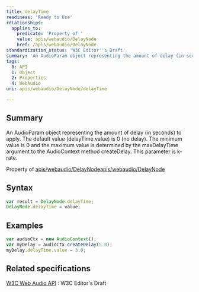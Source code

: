 ```yaml
---
title: delayTime
readiness: 'Ready to Use'
relationships:
  applies_to:
    predicate: 'Property of '
    value: apis/webaudio/DelayNode
    href: /apis/webaudio/DelayNode
standardization_status: 'W3C Editor''s Draft'
summary: 'An AudioParam object representing the amount of delay (in seconds) to apply. The default value (delayTime.value) is 0 (no delay). The minimum value is 0 and the maximum value is determined by the maxDelayTime argument to the AudioContext method createDelay. This parameter is k-rate.'
tags:
  0: API
  1: Object
  2: Properties
  4: WebAudio
uri: apis/webaudio/DelayNode/delayTime

---
```

## <span>Summary</span>

An AudioParam object representing the amount of delay (in seconds) to apply. The default value (delayTime.value) is 0 (no delay). The minimum value is 0 and the maximum value is determined by the maxDelayTime argument to the AudioContext method createDelay. This parameter is k-rate.

Property of [apis/webaudio/DelayNode](/apis/webaudio/DelayNode)[apis/webaudio/DelayNode](/apis/webaudio/DelayNode)

## <span>Syntax</span>

``` js
var result = DelayNode.delayTime;
DelayNode.delayTime = value;
```

## <span>Examples</span>

``` js
var audioCtx = new AudioContext();
var myDelay = audioCtx.createDelay(5.0);
myDelay.delayTime.value = 3.0;
```

## <span>Related specifications</span>

[W3C Web Audio API](http://webaudio.github.io/web-audio-api/)
:   W3C Editor's Draft
